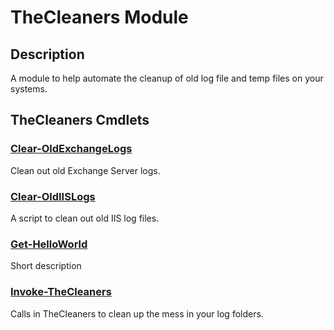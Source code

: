 ﻿---
Module Name: TheCleaners
Module Guid: 96512386-bbd2-4e95-badd-5d175310bace
Download Help Link: NA
Help Version: 0.0.1
Locale: en-US
---

# TheCleaners Module
## Description
A module to help automate the cleanup of old log file and temp files on your systems.

## TheCleaners Cmdlets
### [Clear-OldExchangeLogs](Clear-OldExchangeLogs.md)
Clean out old Exchange Server logs.

### [Clear-OldIISLogs](Clear-OldIISLogs.md)
A script to clean out old IIS log files.

### [Get-HelloWorld](Get-HelloWorld.md)
Short description

### [Invoke-TheCleaners](Invoke-TheCleaners.md)
Calls in TheCleaners to clean up the mess in your log folders.


